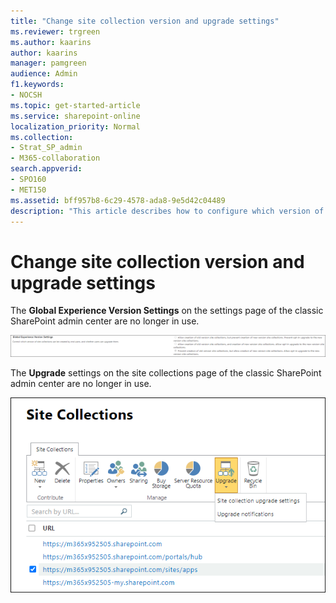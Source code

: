 ```yaml
---
title: "Change site collection version and upgrade settings"
ms.reviewer: trgreen
ms.author: kaarins
author: kaarins
manager: pamgreen
audience: Admin
f1.keywords:
- NOCSH
ms.topic: get-started-article
ms.service: sharepoint-online
localization_priority: Normal
ms.collection:  
- Strat_SP_admin
- M365-collaboration
search.appverid:
- SPO160
- MET150
ms.assetid: bff957b8-6c29-4578-ada8-9e5d42c04489
description: "This article describes how to configure which version of SharePoint is used when creating a site collection and whether or not the site collection can be upgraded to a new version of SharePoint."
---
```


# Change site collection version and upgrade settings

The **Global Experience Version Settings** on the settings page of the classic SharePoint admin center are no longer in use.

![Global experience version settings](media/global-experience-version-settings.png)

The **Upgrade** settings on the site collections page of the classic SharePoint admin center are no longer in use.

![Site collection upgrade settings and upgrade notifications](media/site-collection-upgrade-settings-upgrade-notifications.png)
